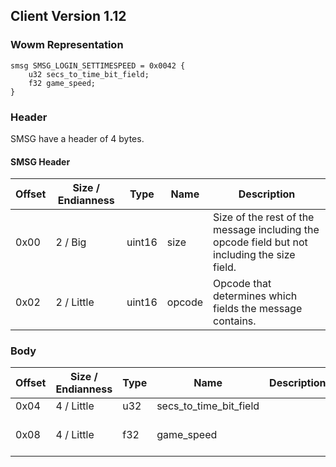 ## Client Version 1.12

### Wowm Representation
```rust,ignore
smsg SMSG_LOGIN_SETTIMESPEED = 0x0042 {
    u32 secs_to_time_bit_field;
    f32 game_speed;
}
```
### Header
SMSG have a header of 4 bytes.

#### SMSG Header
| Offset | Size / Endianness | Type   | Name   | Description |
| ------ | ----------------- | ------ | ------ | ----------- |
| 0x00   | 2 / Big           | uint16 | size   | Size of the rest of the message including the opcode field but not including the size field.|
| 0x02   | 2 / Little        | uint16 | opcode | Opcode that determines which fields the message contains.|

### Body

| Offset | Size / Endianness | Type | Name | Description | Comment |
| ------ | ----------------- | ---- | ---- | ----------- | ------- |
| 0x04 | 4 / Little | u32 | secs_to_time_bit_field |  |  |
| 0x08 | 4 / Little | f32 | game_speed |  | Set to 0.01666667f in cmangos. |

